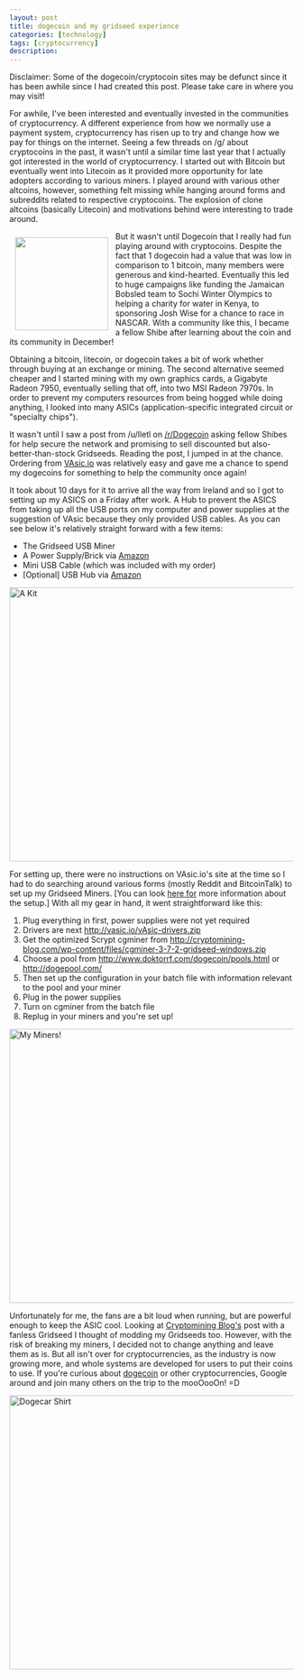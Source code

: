 ```yaml
---
layout: post
title: dogecoin and my gridseed experience 
categories: [technology]
tags: [cryptocurrency]
description: 
---
```

Disclaimer: Some of the dogecoin/cryptocoin sites may be defunct since it has been awhile since I had created this post. Please take care in where you may visit!

For awhile, I've been interested and eventually invested in the communities of cryptocurrency. A different experience from how we normally use a payment system, cryptocurrency has risen up to try and change how we pay for things on the internet. Seeing a few threads on /g/ about cryptocoins in the past, it wasn't until a similar time last year that I actually got interested in the world of cryptocurrency. I started out with Bitcoin but eventually went into Litecoin as it provided more opportunity for late adopters according to various miners. I played around with various other altcoins, however, something felt missing while hanging around forms and subreddits related to respective cryptocoins. The explosion of clone altcoins (basically Litecoin) and motivations behind were interesting to trade around.

<img style="padding:10px;" src="http://dogecoin.com/imgs/dogecoin-300.png" alt="" width="165" height="165" align="left" />

But it wasn't until Dogecoin that I really had fun playing around with cryptocoins. Despite the fact that 1 dogecoin had a value that was low in comparison to 1 bitcoin, many members were generous and kind-hearted. Eventually this led to huge campaigns like funding the Jamaican Bobsled team to Sochi Winter Olympics to helping a charity for water in Kenya, to sponsoring Josh Wise for a chance to race in NASCAR. With a community like this, I became a fellow Shibe after learning about the coin and its community in December!

Obtaining a bitcoin, litecoin, or dogecoin takes a bit of work whether through buying at an exchange or mining. The second alternative seemed cheaper and I started mining with my own graphics cards, a Gigabyte Radeon 7950, eventually selling that off, into two MSI Radeon 7970s. In order to prevent my computers resources from being hogged while doing anything, I looked into many ASICs (application-specific integrated circuit or "specialty chips").

It wasn't until I saw a post from /u/lletl on <a title="/r/dogecoin" href="http://www.reddit.com/r/dogecoin">/r/Dogecoin</a> asking fellow Shibes for help secure the network and promising to sell discounted but also-better-than-stock Gridseeds. Reading the post, I jumped in at the chance. Ordering from <a href="http://vasic.io/" target="_blank">VAsic.io</a> was relatively easy and gave me a chance to spend my dogecoins for something to help the community once again!

It took about 10 days for it to arrive all the way from Ireland and so I got to setting up my ASICS on a Friday after work. A Hub to prevent the ASICS from taking up all the USB ports on my computer and power supplies at the suggestion of VAsic because they only provided USB cables. As you can see below it's relatively straight forward with a few items:

<ul>
	<li>The Gridseed USB Miner</li>
	<li>A Power Supply/Brick via <a href="http://www.amazon.com/gp/product/B003TUMDWG/" target="_blank">Amazon</a></li>
	<li>Mini USB Cable  (which was included with my order)</li>
	<li>[Optional] USB Hub via <a href="http://amazon.com/gp/product/B00BSED7S4/ref=oh_details_o02_s00_i00?ie=UTF8&amp;psc=1" target="_blank">Amazon</a></li>
</ul>

<img src="http://airymusings.com/wp-content/uploads/2014/06/A-Kit-1024x768.jpg" alt="A Kit" width="648" height="486" />

For setting up, there were no instructions on VAsic.io's site at the time so I had to do searching around various forms (mostly Reddit and BitcoinTalk) to set up my Gridseed Miners. [You can look <a href="http://vasic.io/?page_id=49" target="_blank">here for</a> more information about the setup.] With all my gear in hand, it went straightforward like this:

<ol>
	<li>Plug everything in first, power supplies were not yet required</li>
	<li>Drivers are next <a href="http://vasic.io/vAsic-drivers.zip" target="_blank">http://vasic.io/vAsic-drivers.zip</a></li>
	<li>Get the optimized Scrypt cgminer from <a href="http://cryptomining-blog.com/wp-content/files/cgminer-3-7-2-gridseed-windows.zip" target="_blank">http://cryptomining-blog.com/wp-content/files/cgminer-3-7-2-gridseed-windows.zip</a></li>
	<li>Choose a pool from <a href="http://www.doktorrf.com/dogecoin/pools.html" target="_blank">http://www.doktorrf.com/dogecoin/pools.html</a> or <a href="http://dogepool.com/" target="_blank">http://dogepool.com/</a></li>
	<li>Then set up the configuration in your batch file with information relevant to the pool and your miner</li>
	<li>Plug in the power supplies</li>
	<li>Turn on cgminer from the batch file</li>
	<li>Replug in your miners and you're set up!</li>
</ol>
<img src="http://airymusings.com/wp-content/uploads/2014/06/My-Miners-1024x768.jpg" alt="My Miners!" width="648" height="486" />

Unfortunately for me, the fans are a bit loud when running, but are powerful enough to keep the ASIC cool. Looking at <a href="http://cryptomining-blog.com/1485-testing-the-5-chip-gridseed-btcltc-asic-in-fanless-cooling-mode/%20" target="_blank">C</a><a href="http://cryptomining-blog.com/1485-testing-the-5-chip-gridseed-btcltc-asic-in-fanless-cooling-mode/%20" target="_blank">ryptomining Blog's</a> post with a fanless Gridseed I thought of modding my Gridseeds too. However, with the risk of breaking my miners, I decided not to change anything and leave them as is. But all isn't over for cryptocurrencies, as the industry is now growing more, and whole systems are developed for users to put their coins to use. If you're curious about <a href="http://dogecoin.com/" target="_blank">dogecoin</a> or other cryptocurrencies, Google around and join many others on the trip to the mooOooOn! =D

<img src="http://airymusings.com/wp-content/uploads/2014/06/Dogecar-Shirt-1024x768.jpg" alt="Dogecar Shirt" width="648" height="486" />